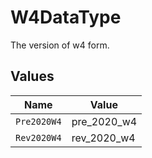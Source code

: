 # W4DataType

The version of w4 form.


## Values

| Name        | Value       |
| ----------- | ----------- |
| `Pre2020W4` | pre_2020_w4 |
| `Rev2020W4` | rev_2020_w4 |
